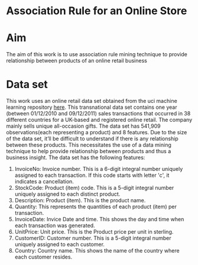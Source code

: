 # Association Rule for an Online Store
# Aim 
The aim of this work is to use association rule mining technique to provide relationship between products of an online retail business
# Data set
This work uses an online retail data set obtained from the uci machine learning repository [here](https://archive.ics.uci.edu/ml/machine-learning-databases/00352/). This transnational data set contains one year (between 01/12/2010 and 09/12/2011) sales transactions that occurred in 38 different countries for a UK-based and registered online retail. The company mainly sells unique all-occasion gifts. The data set has 541,909 observations(each representing a product) and 8 features. Due to the size of the data set, it’ll be difficult to understand if there is any relationship between these products. This necessitates the use of a data mining technique to help provide relationship between products and thus a business insight. The data set has the following features:
1) InvoiceNo: Invoice number. This is a 6-digit integral number uniquely assigned to each transaction. If this code starts with letter 'c', it indicates a cancellation.
2) StockCode: Product (item) code. This is a 5-digit integral number uniquely assigned to each distinct product.
3) Description: Product (item). This is the product name.
4) Quantity: This represents the quantities of each product (item) per transaction.
5) InvoiceDate: Invice Date and time. This shows the day and time when each transaction was generated.
6) UnitPrice: Unit price. This is the Product price per unit in sterling.
7) CustomerID: Customer number. This is a 5-digit integral number uniquely assigned to each customer.
8) Country: Country name. This shows the name of the country where each customer resides.
